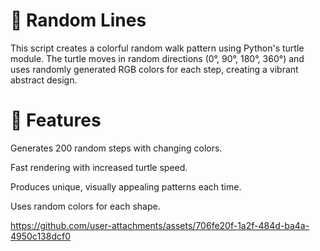 # 🌈 Random Lines
This script creates a colorful random walk pattern using Python's turtle module. The turtle moves in random directions (0°, 90°, 180°, 360°) and uses randomly generated RGB colors for each step, creating a vibrant abstract design.

# 🧩 Features
Generates 200 random steps with changing colors.

Fast rendering with increased turtle speed.

Produces unique, visually appealing patterns each time.

Uses random colors for each shape.

https://github.com/user-attachments/assets/706fe20f-1a2f-484d-ba4a-4950c138dcf0
